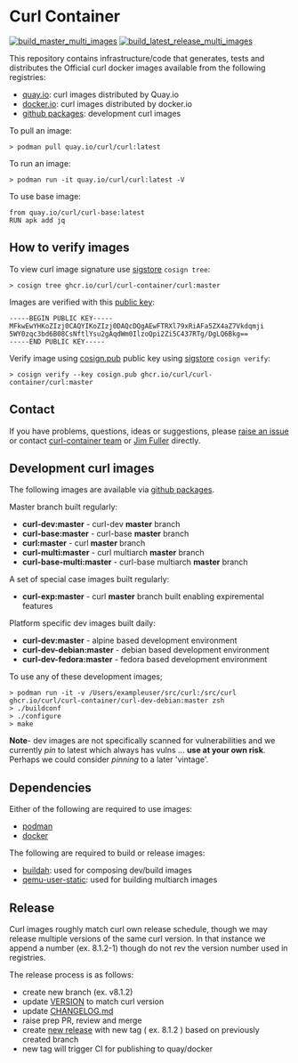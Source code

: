 # Curl Container

[![build_master_multi_images](https://github.com/curl/curl-container/actions/workflows/build_master_multi.yml/badge.svg)](https://github.com/curl/curl-container/actions/workflows/build_master_multi.yml) 
[![build_latest_release_multi_images](https://github.com/curl/curl-container/actions/workflows/build_latest_release_multi.yml/badge.svg)](https://github.com/curl/curl-container/actions/workflows/build_latest_release_multi.yml)

This repository contains infrastructure/code that generates, tests and distributes the Official curl docker images 
available from the following registries:
* [quay.io](https://quay.io/curl/curl): curl images distributed by Quay.io
* [docker.io](https://hub.docker.com/repository/docker/curlimages/curl): curl images distributed by docker.io
* [github packages](https://github.com/orgs/curl/packages): development curl images

To pull an image:
```
> podman pull quay.io/curl/curl:latest
```
To run an image:
```
> podman run -it quay.io/curl/curl:latest -V
```

To use base image:
```
from quay.io/curl/curl-base:latest
RUN apk add jq
```

## How to verify images

To view curl image signature use [sigstore](https://sigstore.dev) `cosign tree`:
```commandline
> cosign tree ghcr.io/curl/curl-container/curl:master
```
Images are verified with this [public key](https://github.com/curl/curl-container/blob/main/cosign.pub):
```commandline
-----BEGIN PUBLIC KEY-----
MFkwEwYHKoZIzj0CAQYIKoZIzj0DAQcDQgAEwFTRXl79xRiAFa5ZX4aZ7Vkdqmji
5WY0zqc3bd6B08CsNftlYsu2gAqdWm0IlzoQpi2Zi5C437RTg/DgLQ6Bkg==
-----END PUBLIC KEY-----
```
Verify image using [cosign.pub](cosign.pub) public key using [sigstore](https://sigstore.dev) `cosign verify`:
```
> cosign verify --key cosign.pub ghcr.io/curl/curl-container/curl:master
```

## Contact

If you have problems, questions, ideas or suggestions, please [raise an issue](https://github.com/curl/curl-container/issues) or contact [curl-container team](curl-container@curl.se)
or [Jim Fuller](jim.fuller@webcomposite.com) directly.


## Development curl images

The following images are available via [github packages](https://github.com/orgs/curl/packages).

Master branch built regularly:
* **curl-dev:master** - curl-dev **master** branch 
* **curl-base:master** - curl-base **master** branch
* **curl:master** - curl **master** branch
* **curl-multi:master** - curl multiarch **master** branch
* **curl-base-multi:master** - curl-base multiarch **master** branch

A set of special case images built regularly:
* **curl-exp:master** - curl **master** branch built enabling expiremental features

Platform specific dev images built daily:
* **curl-dev:master** - alpine based development environment
* **curl-dev-debian:master** - debian based development environment
* **curl-dev-fedora:master** - fedora based development environment

To use any of these development images; 
```
> podman run -it -v /Users/exampleuser/src/curl:/src/curl  ghcr.io/curl/curl-container/curl-dev-debian:master zsh
> ./buildconf
> ./configure
> make
```

**Note**- dev images are not specifically scanned for vulnerabilities and we currently _pin_ to latest which 
always has vulns ... **use at your own risk**. Perhaps we could consider _pinning_ to a later 'vintage'.

## Dependencies

Either of the following are required to use images:
* [podman](https://podman.io/getting-started/) 
* [docker](https://docs.docker.com/get-docker/)

The following are required to build or release images: 
* [buildah](https://buildah.io/): used for composing dev/build images
* [qemu-user-static](https://github.com/multiarch/qemu-user-static): used for building multiarch images

## Release

Curl images roughly match curl own release schedule, though we may release multiple versions
of the same curl version. In that instance we append a number (ex. 8.1.2-1) though do not rev
the version number used in registries.

The release process is as follows:

* create new branch (ex. v8.1.2)
* update [VERSION](https://github.com/curl/curl-container/blob/main/VERSION) to match curl version
* update [CHANGELOG.md](https://github.com/curl/curl-container/blob/main/CHANGELOG.md)
* raise prep PR, review and merge
* create [new release](https://github.com/curl/curl-container/releases/new) with new tag ( ex. 8.1.2 ) based on previously created branch
* new tag will trigger CI for publishing to quay/docker


